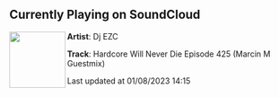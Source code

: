 ## Currently Playing on SoundCloud

[<img align="left" width="100" src="https://i1.sndcdn.com/artworks-1PJlSx7bScN05xCr-Zjjd6g-t500x500.jpg">](https://soundcloud.com/djezc/hardcore-will-never-die-episode-425-marcin-m-gustmix)

**Artist**: Dj EZC 

**Track**: Hardcore Will Never Die Episode 425 (Marcin M Guestmix)

Last updated at 01/08/2023 14:15
